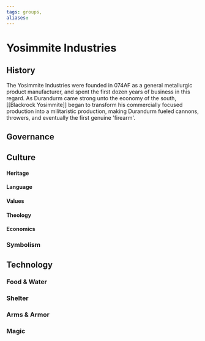 ```yaml
---
tags: groups, 
aliases:
---
```


# Yosimmite Industries
## History
The Yosimmite Industries were founded in 074AF as a general metallurgic product manufacturer, and spent the first dozen years of business in this regard. As Durandurm came strong unto the economy of the south, [[Blackrock Yosimmite]] began to transform his commercially focused production into a militaristic production, making Durandurm fueled cannons, throwers, and eventually the first genuine 'firearm'.

## Governance
## Culture
#### Heritage
#### Language
#### Values
#### Theology
#### Economics
### Symbolism
## Technology
### Food & Water
### Shelter
### Arms & Armor
### Magic
